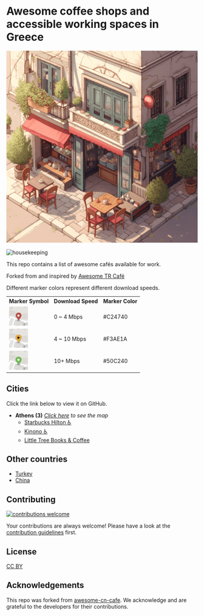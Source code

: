 # Awesome coffee shops and accessible working spaces in Greece

![](assets/athenian.cafes.png)

![housekeeping](https://github.com/nbayramberdiyev/awesome-tr-cafe/actions/workflows/housekeeping.yml/badge.svg)

This repo contains a list of awesome cafés available for work.

Forked from and inspired by [Awesome TR Café](https://github.com/nbayramberdiyev/awesome-tr-cafe)

Different marker colors represent different download speeds.

<table>
  <tr>
    <th>Marker Symbol</th><th>Download Speed</th><th>Marker Color</th>
  </tr>
  <tr>
    <td><img src="resources/markers/slow.png" width="50" alt="Slow marker"></td><td>0 ~ 4 Mbps</td><td>#C24740</td>
  </tr>
  <tr>
    <td><img src="resources/markers/moderate.png" width="50" alt="Moderate marker"></td><td>4 ~ 10 Mbps</td><td>#F3AE1A</td>
  </tr>
  <tr>
    <td><img src="resources/markers/fast.png" width="50" alt="Fast marker"></td><td>10+ Mbps</td><td>#50C240</td>
  </tr>
</table>

## Cities

Click the link below to view it on GitHub.

- **Athens (3)** _[Click here](athens.geojson) to see the map_
  - [Starbucks Hilton ♿](https://goo.gl/maps/GaNChWALb9Eth4yj6)
  - [Kinono ♿](https://www.facebook.com/kinonobar/)
  - [Little Tree Books & Coffee](https://www.facebook.com/LittleTreeBooksandCoffee/)

## Other countries

* [Turkey](https://github.com/nbayramberdiyev/awesome-tr-cafe)
* [China](https://github.com/ElaWorkshop/awesome-cn-cafe)

## Contributing

[![contributions welcome](https://img.shields.io/badge/contributions-welcome-brightgreen.svg?style=flat)](CONTRIBUTING.md)

Your contributions are always welcome! Please have a look at the [contribution guidelines](CONTRIBUTING.md) first.

## License

[CC BY](http://creativecommons.org/licenses/by/4.0/)

## Acknowledgements

This repo was forked from [awesome-cn-cafe](https://github.com/ElaWorkshop/awesome-cn-cafe). We acknowledge and are grateful to the developers for their contributions.
